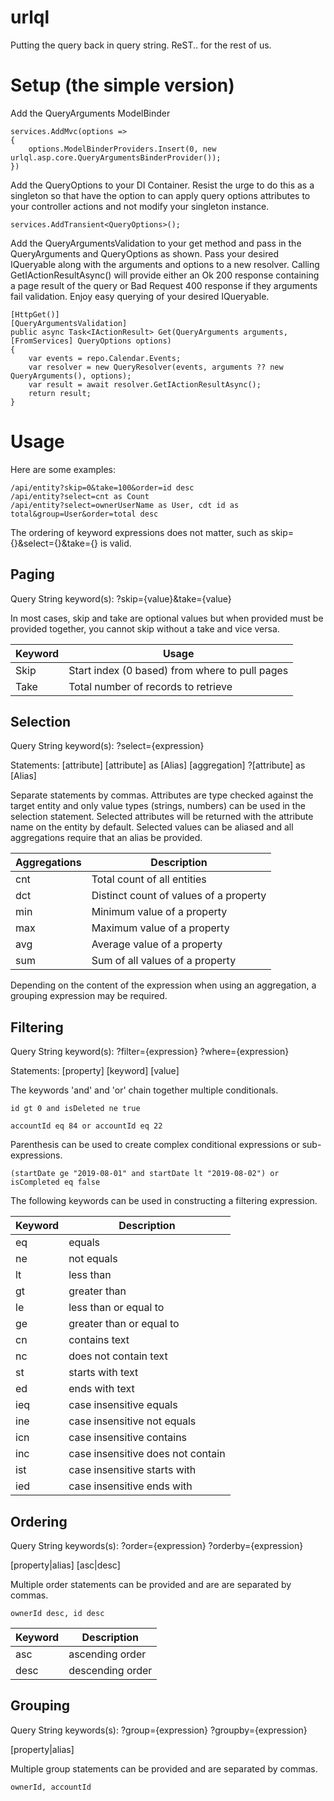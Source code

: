 # urlql

Putting the query back in query string.
ReST.. for the rest of us.

Setup (the simple version)
=====

Add the QueryArguments ModelBinder
```
services.AddMvc(options =>
{
    options.ModelBinderProviders.Insert(0, new urlql.asp.core.QueryArgumentsBinderProvider());
})
```

Add the QueryOptions to your DI Container.  Resist the urge to do this as a singleton so that have the option to can apply query options attributes to your controller actions and not modify your singleton instance.
```
services.AddTransient<QueryOptions>();
```

Add the QueryArgumentsValidation to your get method and pass in the QueryArguments and QueryOptions as shown.
Pass your desired IQueryable along with the arguments and options to a new resolver.
Calling GetIActionResultAsync() will provide either an Ok 200 response containing a page result of the query or Bad Request 400 response if they arguments fail validation.
Enjoy easy querying of your desired IQueryable.
```
[HttpGet()]
[QueryArgumentsValidation]
public async Task<IActionResult> Get(QueryArguments arguments, [FromServices] QueryOptions options)
{
    var events = repo.Calendar.Events;
    var resolver = new QueryResolver(events, arguments ?? new QueryArguments(), options);
    var result = await resolver.GetIActionResultAsync();
    return result;
}
```

Usage
=====
Here are some examples:
```
/api/entity?skip=0&take=100&order=id desc
/api/entity?select=cnt as Count
/api/entity?select=ownerUserName as User, cdt id as total&group=User&order=total desc
```

The ordering of keyword expressions does not matter, such as skip={}&select={}&take={} is valid.

Paging
------
Query String keyword(s):
?skip={value}&take={value}

In most cases, skip and take are optional values but when provided must be provided together, you cannot skip without a take and vice versa.

|Keyword|Usage|
|--|--|
|Skip|Start index (0 based) from where to pull pages|
|Take|Total number of records to retrieve|


Selection
------
Query String keyword(s):
?select={expression}

Statements:
[attribute]
[attribute] as [Alias]
[aggregation] ?[attribute] as [Alias]

Separate statements by commas.  Attributes are type checked against the target entity and only value types (strings, numbers) can be used in the selection statement.  Selected attributes will be returned with the attribute name on the entity by default.  Selected values can be aliased and all aggregations require that an alias be provided.

|Aggregations|Description|
|--|--|
|cnt|Total count of all entities|
|dct|Distinct count of values of a property|
|min|Minimum value of a property|
|max|Maximum value of a property|
|avg|Average value of a property|
|sum|Sum of all values of a property|

Depending on the content of the expression when using an aggregation, a grouping expression may be required.

Filtering
---------
Query String keyword(s):
?filter={expression}
?where={expression}

Statements:
[property] [keyword] [value]

The keywords 'and' and 'or' chain together multiple conditionals.
```
id gt 0 and isDeleted ne true
```
```
accountId eq 84 or accountId eq 22
```

Parenthesis can be used to create complex conditional expressions or sub-expressions.
```
(startDate ge "2019-08-01" and startDate lt "2019-08-02") or isCompleted eq false
```

The following keywords can be used in constructing a filtering expression.

|Keyword|Description|
|--|--|
|eq|equals|
|ne|not equals|
|lt|less than|
|gt|greater than|
|le|less than or equal to|
|ge|greater than or equal to|
|cn|contains text|
|nc|does not contain text|
|st|starts with text|
|ed|ends with text|
|ieq|case insensitive equals|
|ine|case insensitive not equals|
|icn|case insensitive contains|
|inc|case insensitive does not contain|
|ist|case insensitive starts with|
|ied|case insensitive ends with|

Ordering
--------
Query String keywords(s):
?order={expression}
?orderby={expression}

[property|alias] [asc|desc]

Multiple order statements can be provided and are are separated by commas.
```
ownerId desc, id desc
```

|Keyword|Description|
|--|--|
|asc|ascending order|
|desc|descending order|

Grouping
--------
Query String keywords(s):
?group={expression}
?groupby={expression}

[property|alias]

Multiple group statements can be provided and are separated by commas.
```
ownerId, accountId
```















